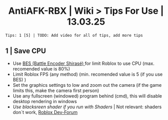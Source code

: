 <h1 align="center"> AntiAFK-RBX | Wiki > Tips For Use | 13.03.25 </h1>

`Tips: 1 [5] | TODO: Add video for all of tips, add more tips `


## 1 | Save CPU 
* Use [BES (Battle Encoder Shirasé) ](https://mion.yosei.fi/BES/) for limit Roblox to use CPU (max. recomended value is 80%)
* Limit Roblox FPS (any method) (min. recomended value is 5 (if you use BES) )
* Set the graphics settings to low and zoom out the camera (if the game limits this, make the camera first person)
* Use any fullscreen (windowed) program behind (cmd), this will disable desktop rendering in windows
* _Use blacksreen shader if you run with Shaders_ | Not relevant: shaders don`t work, [Roblox Dev-Forum ](https://devforum.roblox.com/t/robloxs-recent-changes-have-broken-nvidia-ansel-and-vulkan-layers/3548024)

